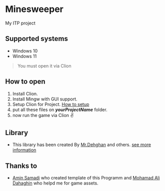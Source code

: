 # Minesweeper
My ITP project

## Supported systems
- Windows 10
- Windows 11
> You must open it via Clion
## How to open
1. Install Clion.
2. Install Mingw with GUI support. 
3. Setup Clion for Project. [How to setup](https://t.me/c/1745636533/18)
4. put all these files on ***yourProjectName*** folder.
5. now run the game via Clion ✌️
## Library
- This library has been created By [Mr.Dehghan](https://github.com/MSDehghan) and others. [see more information](https://github.com/MSDehghan/SBDL/blob/master/SBDL.h)



## Thanks to
- [Amin Samadi](https://www.instagram.com/_aminsamadi_/) who created template of this Programm and [Mohamad Ali Dahaghin](http://instagram.com/dahaghin_ma) who helpd me for game assets.
